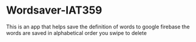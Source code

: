 # Wordsaver-IAT359
This is an app that helps save the definition of words to google firebase
the words are saved in alphabetical order
you swipe to delete 
